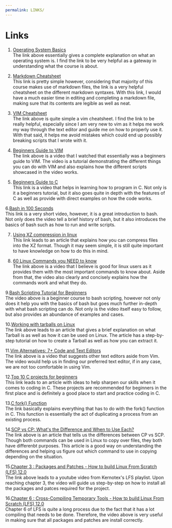 ```yaml
---
permalink: LINKS/
---
```


# Links

1. [Operating System Basics](https://www.geeksforgeeks.org/what-is-an-operating-system/)<br>
The link above essentially gives a complete explanation on what an operating system is.
I find the link to be very helpful as a gateway in understanding what the course is about.

2. [Markdown Cheatsheet](https://www.markdownguide.org/cheat-sheet/)<br>
This link is pretty simple however, considering that majority of this course makes use of markdown files, the link is a very helpful cheatsheet on the different markdown syntaxes. With this link, I would have a much easier time in editing and completing a markdown file, making sure that its contents are legible as well as neat.

3. [VIM Cheatsheet](https://vim.rtorr.com/)<br>
The link above is quite simple a vim cheatsheet. I find the link to be really helpful, especially since I am very new to vim as it helps me work my way through the text editor and guide me on how to properly use it. With that said, it helps me avoid mistakes which could end up possibly breaking scripts that I wrote with it.

4. [Beginners Guide to VIM](https://www.youtube.com/watch?v=RZ4p-saaQkc)<br>
The link above is a video that I watched that essentially was a beginners guide to VIM. The video is a tutorial demonstrating the different things you can do with VIM and also explains how the different scripts showcased in the video works.

5. [Beginners Guide to C](https://www.youtube.com/watch?v=KJgsSFOSQv0)<br>
This link is a video that helps in learning how to program in C. Not only is it a beginners tutorial, but it also  goes quite in depth with the features of C as well as provide with direct examples on how the code works.

6.[Bash in 100 Seconds](https://www.youtube.com/watch?v=I4EWvMFj37g)<br>
This link is a very short video, however, it is a great introduction to bash. Not only does the video tell a brief history of bash, but it also introduces the basics of bash such as how to run and write scripts.

7. [Using XZ compression in linux](https://www.baeldung.com/linux/xz-compression)<br>
This link leads to an article that explains how you can compress files into the XZ format. Though it may seem simple, it is still quite important to have knowledge on how to do this in mind.

8. [60 Linux Commands you NEED to know](https://www.youtube.com/watch?v=gd7BXuUQ91w)<br>
The link above is a video that I believe is good for linux users as it provides them with the most important commands to know about. Aside from that, the video also clearly and concisely explains how the commands work and what they do.

9.[Bash Scripting Tutorial for Beginners](https://www.youtube.com/watch?v=tK9Oc6AEnR4)<br>
The video above is a beginner course to bash scripting, however not only does it help you with the basics of bash but goes much further in-depth with what bash scripting can do. Not only is the video itself easy to follow, but also provides an abundance of examples and cases.

10.[Working with tarballs on Linux](https://www.networkworld.com/article/3328840/working-with-tarballs-on-linux.html)<br>
The link above leads to an article that gives a brief explanation on what Tarball is as well as how it can be used on Linux. The article has a step-by-step tutorial on how to create a Tarball as well as how you can extract it.

11.[Vim Alternatives: 7+ Code and Text Editors](https://www.youtube.com/watch?v=53CfsUZxadM)<br>
The link above is a video that suggests other text editors aside from Vim. The video would help us in finding our preferred text editor, if in any case, we are not too comfortable in using Vim. 

12.[Top 10 C projects for beginners](https://www.analyticsinsight.net/top-10-c-projects-for-beginners-to-sharpen-necessary-skills-in-2022/)<br>
This link leads to an article with ideas to help sharpen our skills when it comes to coding in C. These projects are recommended for beginners in the first place and is definitely a good place to start and practice coding in C.

13.[C fork() Function](https://www.scaler.com/topics/c-fork/)<br>
The link basically explains everything that has to do with the fork() function in C. This function is essentially the act of duplicating a process from an existing process.

14.[SCP vs CP: What's the Difference and When to Use Each?](https://devicetests.com/scp-vs-cp-difference-when-to-use)<br>
The link above is an article that tells us the differences between CP vs SCP. Though both commands can be used in Linux to copy over files, they both have differenbt purposes. This article is a good way on understanding the differences and helping us figure out which command to use in copying depending on the situation.

15.[Chapter 3 : Packages and Patches - How to build Linux From Scratch (LFS) 12.0](https://www.youtube.com/watch?v=3x0QkscPOCY&list=PLyc5xVO2uDsA5QPbtj_eYU8J0qrvU6315&index=5)<br>
The link above leads to a youtube video from Kernotex's LFS playlist. Upon reaching chapter 3, the video will guide us step-by-step on how to install all the packages and patces required for the project.

16.[Chapter 6 : Cross-Compiling Temporary Tools - How tp build Linux From Scratch (LFS) 12.0](https://www.youtube.com/watch?v=D_N1kQPsQEk&list=PLyc5xVO2uDsA5QPbtj_eYU8J0qrvU6315&index=8)<br>
Chapter 6 of LFS is quite a long process due to the fact that it has a lot compiling that needs to be done. Therefore, the video above is very useful in making sure that all packages and patches are install correctly.
